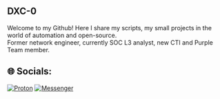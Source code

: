 ## DXC-0

Welcome to my Github! Here I share my scripts, my small projects in the world of automation and open-source. \
Former network engineer, currently SOC L3 analyst, new CTI and Purple Team member.


## 🌐 Socials:

[![Proton](https://img.shields.io/badge/ProtonMail-8B89CC?style=for-the-badge&logo=protonmail&logoColor=white)](mailto:thecyberarcher@protonmail.ch)
[![Messenger](https://img.shields.io/badge/Messenger-00B2FF?style=for-the-badge&logo=messenger&logoColor=white)](https://www.youtube.com/watch?v=tgTUtfb0Ok8)
